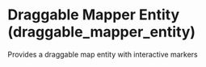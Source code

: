 # Draggable Mapper Entity (draggable_mapper_entity)
Provides a draggable map entity with interactive markers
